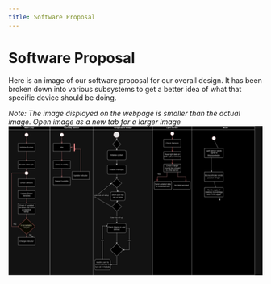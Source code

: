 ```yaml
---
title: Software Proposal
---
```


# Software Proposal

Here is an image of our software proposal for our overall design. It has been broken down into various subsystems to get a better idea of what that specific device should be doing.

_Note: The image displayed on the webpage is smaller than the actual image. Open image as a new tab for a larger image_
![Software Proposal](images/SW.jpg)
